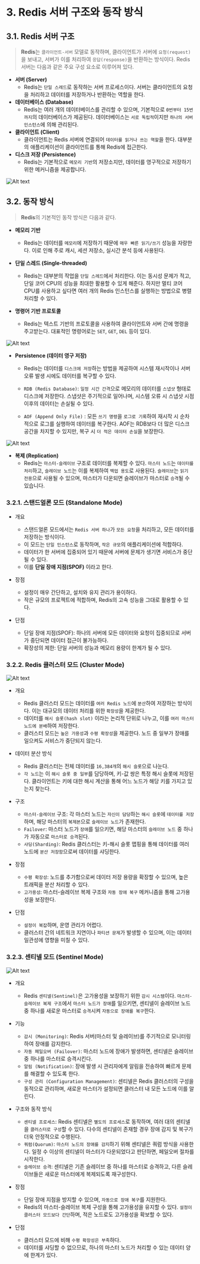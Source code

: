 # 3. Redis 서버 구조와 동작 방식
## 3.1. Redis 서버 구조
>**Redis**는 `클라이언트-서버` 모델로 동작하며, 클라이언트가 서버에 `요청(request)`을 보내고, 서버가 이를 처리하여 `응답(response)`을 반환하는 방식이다. Redis 서버는 다음과 같은 주요 구성 요소로 이루어져 있다.

* **서버 (Server)**
  * Redis는 `단일 스레드`로 동작하는 서버 프로세스이다. 서버는 클라이언트의 요청을 처리하고 데이터를 저장하거나 반환하는 역할을 한다.
* **데이터베이스 (Database)**
  * Redis는 여러 개의 데이터베이스를 관리할 수 있으며, 기본적으로 `0번부터 15번까지`의 데이터베이스가 제공된다. 데이터베이스는 `서로 독립적`이지만 `하나의 서버 인스턴스`에 의해 관리된다.
* **클라이언트 (Client)**
  * 클라이언트는 Redis 서버에 연결되어 `데이터를 읽거나 쓰는 역할`을 한다. 대부분의 애플리케이션이 클라이언트를 통해 Redis에 접근한다.
* **디스크 저장 (Persistence)** 
  * Redis는 기본적으로 `메모리 기반`의 저장소지만, 데이터를 영구적으로 저장하기 위한 메커니즘을 제공합니다.

![Alt text](./img/redis_str.png)  

## 3.2. 동작 방식
>**Redis**의 기본적인 동작 방식은 다음과 같다.

* **메모리 기반**
  * Redis는 데이터를 `메모리`에 저장하기 때문에 `매우 빠른 읽기/쓰기` 성능을 자랑한다. 이로 인해 주로 캐시, 세션 저장소, 실시간 분석 등에 사용된다.

* **단일 스레드 (Single-threaded)**
  * Redis는 대부분의 작업을 `단일 스레드`에서 처리한다. 이는 동시성 문제가 적고, 단일 코어 CPU의 성능을 최대한 활용할 수 있게 해준다. 하지만 멀티 코어 CPU를 사용하고 싶다면 여러 개의 Redis 인스턴스를 실행하는 방법으로 병렬 처리할 수 있다.

* **명령어 기반 프로토콜**
  * Redis는 텍스트 기반의 프로토콜을 사용하여 클라이언트와 서버 간에 명령을 주고받는다. 대표적인 명령어로는 `SET`, `GET`, `DEL` 등이 있다.

![Alt text](./img/redis_arch.png)  

* **Persistence (데이터 영구 저장)**
  * Redis는 데이터를 `디스크에 저장`하는 방법을 제공하여 시스템 재시작이나 서버 오류 발생 시에도 데이터를 복구할 수 있다. 
  * `RDB (Redis Database)`: `일정 시간 간격`으로 메모리의 데이터를 `스냅샷` 형태로 디스크에 저장한다. 스냅샷은 주기적으로 일어나며, 시스템 오류 시 스냅샷 시점 이후의 데이터는 손실될 수 있다.
  
  * `AOF (Append Only File)` : 모든 `쓰기 명령`을 `로그로 기록`하여 재시작 시 순차적으로 로그를 실행하여 데이터를 복구한다. AOF는 RDB보다 더 많은 디스크 공간을 차지할 수 있지만, 복구 시 `더 적은 데이터 손실`을 보장한다.

![Alt text](./img/redis_repli.png)  

* **복제 (Replication)**
  * Redis는 `마스터-슬레이브` 구조로 데이터를 복제할 수 있다. `마스터 노드`는 `데이터를 처리`하고, `슬레이브 노드`는 이를 복제하여 `백업 용도`로 사용된다. `슬레이브`는 `읽기 전용`으로 사용될 수 있으며, 마스터가 다운되면 슬레이브가 마스터로 `승격`될 수 있습니다.

### 3.2.1.  스탠드얼론 모드 (Standalone Mode)
*  개요
   * 스탠드얼론 모드에서는 `Redis 서버 하나`가 `모든 요청`을 처리하고, 모든 데이터를 저장하는 방식이다.
   * 이 모드는 `단일 인스턴스`로 동작하며, `작은 규모`의 애플리케이션에 적합하다.
   * 데이터가 한 서버에 집중되어 있기 때문에 서버에 문제가 생기면 서비스가 중단될 수 있다.
   * 이를 **단일 장애 지점(SPOF)** 이라고 한다.

*  장점
   * 설정이 매우 간단하고, 설치와 유지 관리가 용이하다.
   * 작은 규모의 프로젝트에 적합하며, Redis의 고속 성능을 그대로 활용할 수 있다.

*  단점
   * 단일 장애 지점(SPOF): 하나의 서버에 모든 데이터와 요청이 집중되므로 서버가 중단되면 데이터 접근이 불가능하다.
   * 확장성의 제한: 단일 서버의 성능과 메모리 용량이 한계가 될 수 있다.

### 3.2.2. Redis 클러스터 모드 (Cluster Mode)

![Alt text](./img/redis_cluster.png) 

*  개요
   * Redis 클러스터 모드는 데이터를 `여러 Redis 노드`에 `분산`하여 저장하는 방식이다. 이는 대규모의 데이터 처리를 위한 `확장성`을 제공한다.
   * 데이터를 `해시 슬롯(hash slot)` 이라는 논리적 단위로 나누고, 이를 `여러 마스터 노드에 분배`하여 저장한다.
   * 클러스터 모드는 `높은 가용성`과 `수평 확장성`을 제공한다. 노드 중 일부가 장애를 일으켜도 서비스가 중단되지 않는다.

* 데이터 분산 방식
   * Redis 클러스터는 전체 데이터를 `16,384개`의 `해시 슬롯`으로 나눈다.
   * `각 노드`는 이 `해시 슬롯 중 일부`를 담당하며, 키-값 쌍은 특정 해시 슬롯에 저장된다. 클라이언트는 키에 대한 해시 계산을 통해 어느 노드가 해당 키를 가지고 있는지 찾는다.

*  구조
   * `마스터-슬레이브` 구조: 각 마스터 노드는 `자신이 담당`하는 `해시 슬롯`에 `데이터를 저장`하며, 해당 마스터의 `복제본`으로 `슬레이브 노드`가 존재한다.
   * `Failover`: 마스터 노드가 `장애`를 일으키면, 해당 마스터의 `슬레이브 노드` 중 하나가 자동으로 `마스터로 승격`된다.
   * `샤딩(Sharding)`: Redis 클러스터는 키-해시 슬롯 맵핑을 통해 데이터를 여러 노드에 `분산 저장함`으로써 데이터를 샤딩한다.

*  장점
   * `수평 확장성`: 노드를 추가함으로써 데이터 저장 용량을 확장할 수 있으며, 높은 트래픽을 분산 처리할 수 있다.
   * `고가용성`: 마스터-슬레이브 복제 구조와 `자동 장애 복구` 메커니즘을 통해 고가용성을 보장한다.

*  단점
   * `설정이 복잡`하며, 운영 관리가 어렵다.
   * 클러스터 간의 네트워크 지연이나 `파티션 문제`가 발생할 수 있으며, 이는 데이터 일관성에 영향을 미칠 수 있다.

### 3.2.3. 센티넬 모드 (Sentinel Mode)

![Alt text](./img/redis_sentinel.png) 

*  개요
   * Redis `센티넬(Sentinel)`은 고가용성을 보장하기 위한 `감시 시스템`이다.
`마스터-슬레이브 복제 구조`에서 `마스터 노드가 장애`를 일으키면, 센티넬이 슬레이브 노드 중 하나를 새로운 마스터로 `승격`시켜 `자동으로 장애를 복구`한다.

*  기능
   * `감시 (Monitoring)`: Redis 서버(마스터 및 슬레이브)를 주기적으로 모니터링하여 장애를 감지한다.
   * `자동 페일오버 (Failover)`: 마스터 노드에 장애가 발생하면, 센티넬은 슬레이브 중 하나를 마스터로 승격시킨다.
   * `알림 (Notification)`: 장애 발생 시 관리자에게 알림을 전송하여 빠르게 문제를 해결할 수 있도록 한다.
   * `구성 관리 (Configuration Management)`: 센티넬은 Redis 클러스터의 구성을 동적으로 관리하며, 새로운 마스터가 설정되면 클러스터 내 모든 노드에 이를 알린다.

*  구조와 동작 방식
   * `센티넬 프로세스`: Redis 센티넬은 `별도의 프로세스`로 동작하며, 여러 대의 센티넬을 `클러스터로 구성`할 수 있다. 다수의 센티넬이 존재할 경우 장애 감지 및 복구가 더욱 안정적으로 수행된다.
   * `쿼럼(Quorum)`: `마스터 노드의 장애를 감지`하기 위해 센티넬은 쿼럼 방식을 사용한다. 일정 수 이상의 센티넬이 마스터가 다운되었다고 판단하면, 페일오버 절차를 시작한다.
   * `슬레이브 승격`: 센티넬은 기존 슬레이브 중 하나를 마스터로 승격하고, 다른 슬레이브들은 새로운 마스터에게 복제되도록 재구성한다.

*  장점
   * 단일 장애 지점을 방지할 수 있으며, `자동으로 장애 복구`를 지원한다.
   * Redis의 마스터-슬레이브 복제 구성을 통해 고가용성을 유지할 수 있다.
`설정이 클러스터 모드보다 간단`하며, 적은 노드로도 고가용성을 확보할 수 있다.

*  단점
   * 클러스터 모드에 비해 `수평 확장성은 부족`하다.
   * 데이터를 샤딩할 수 없으므로, 하나의 마스터 노드가 처리할 수 있는 데이터 양에 한계가 있다.